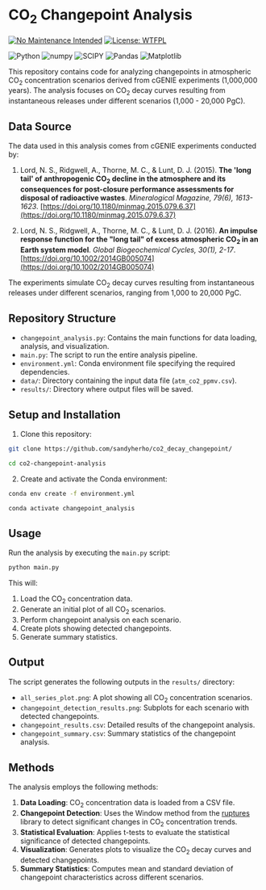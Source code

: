 # CO<sub>2</sub> Changepoint Analysis

[![No Maintenance Intended](http://unmaintained.tech/badge.svg)](http://unmaintained.tech/)
[![License: WTFPL](https://img.shields.io/badge/License-WTFPL-brightgreen.svg)](http://www.wtfpl.net/about/)

![Python](https://img.shields.io/badge/python-3670A0?style=for-the-badge&logo=python&logoColor=ffdd54)
![numpy](https://img.shields.io/badge/Numpy-777BB4?style=for-the-badge&logo=numpy&logoColor=white)
![SCIPY](https://img.shields.io/badge/SciPy-654FF0?style=for-the-badge&logo=SciPy&logoColor=white)
![Pandas](https://img.shields.io/badge/pandas-%23150458.svg?style=for-the-badge&logo=pandas&logoColor=white)
![Matplotlib](https://img.shields.io/badge/Matplotlib-%23ffffff.svg?style=for-the-badge&logo=Matplotlib&logoColor=black)

This repository contains code for analyzing changepoints in atmospheric CO<sub>2</sub> concentration scenarios derived from cGENIE experiments (1,000,000 years). The analysis focuses on CO<sub>2</sub> decay curves resulting from instantaneous releases under different scenarios (1,000 - 20,000 PgC).

## Data Source

The data used in this analysis comes from cGENIE experiments conducted by:

1. Lord, N. S., Ridgwell, A., Thorne, M. C., & Lunt, D. J. (2015). **The 'long tail' of anthropogenic CO<sub>2</sub> decline in the atmosphere and its consequences for post-closure performance assessments for disposal of radioactive wastes**. *Mineralogical Magazine, 79(6), 1613-1623*. [https://doi.org/10.1180/minmag.2015.079.6.37](https://doi.org/10.1180/minmag.2015.079.6.37)

2. Lord, N. S., Ridgwell, A., Thorne, M. C., & Lunt, D. J. (2016). **An impulse response function for the "long tail" of excess atmospheric CO<sub>2</sub> in an Earth system model**. *Global Biogeochemical Cycles, 30(1), 2-17*. [https://doi.org/10.1002/2014GB005074](https://doi.org/10.1002/2014GB005074)

The experiments simulate CO<sub>2</sub> decay curves resulting from instantaneous releases under different scenarios, ranging from 1,000 to 20,000 PgC.

## Repository Structure

- `changepoint_analysis.py`: Contains the main functions for data loading, analysis, and visualization.
- `main.py`: The script to run the entire analysis pipeline.
- `environment.yml`: Conda environment file specifying the required dependencies.
- `data/`: Directory containing the input data file (`atm_co2_ppmv.csv`).
- `results/`: Directory where output files will be saved.

## Setup and Installation

1. Clone this repository:

```bash 
git clone https://github.com/sandyherho/co2_decay_changepoint/
```


```bash 
cd co2-changepoint-analysis
```

2. Create and activate the Conda environment:

```bash 
conda env create -f environment.yml
```

```bash 
conda activate changepoint_analysis
```

## Usage

Run the analysis by executing the `main.py` script:

```bash 
python main.py
```

This will:

1. Load the CO<sub>2</sub> concentration data.
2. Generate an initial plot of all CO<sub>2</sub> scenarios.
3. Perform changepoint analysis on each scenario.
4. Create plots showing detected changepoints.
5. Generate summary statistics.

## Output

The script generates the following outputs in the `results/` directory:

- `all_series_plot.png`: A plot showing all CO<sub>2</sub> concentration scenarios.
- `changepoint_detection_results.png`: Subplots for each scenario with detected changepoints.
- `changepoint_results.csv`: Detailed results of the changepoint analysis.
- `changepoint_summary.csv`: Summary statistics of the changepoint analysis.

## Methods

The analysis employs the following methods:

1. **Data Loading**: CO<sub>2</sub> concentration data is loaded from a CSV file.
2. **Changepoint Detection**: Uses the Window method from the [ruptures](https://centre-borelli.github.io/ruptures-docs/) library to detect significant changes in CO<sub>2</sub> concentration trends.
3. **Statistical Evaluation**: Applies t-tests to evaluate the statistical significance of detected changepoints.
4. **Visualization**: Generates plots to visualize the CO<sub>2</sub> decay curves and detected changepoints.
5. **Summary Statistics**: Computes mean and standard deviation of changepoint characteristics across different scenarios.

